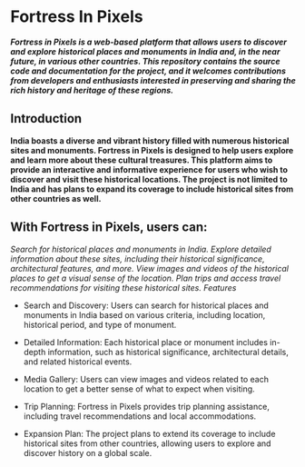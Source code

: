 # Fortress In Pixels #

***Fortress in Pixels is a web-based platform that allows users to discover and explore historical places and monuments in India and, in the near future, in various other countries. This repository contains the source code and documentation for the project, and it welcomes contributions from developers and enthusiasts interested in preserving and sharing the rich history and heritage of these regions.***

## Introduction ##
**India boasts a diverse and vibrant history filled with numerous historical sites and monuments. Fortress in Pixels is designed to help users explore and learn more about these cultural treasures. This platform aims to provide an interactive and informative experience for users who wish to discover and visit these historical locations. The project is not limited to India and has plans to expand its coverage to include historical sites from other countries as well.**

 ## With Fortress in Pixels, users can: 

*Search for historical places and monuments in India.
Explore detailed information about these sites, including their historical significance, architectural features, and more.
View images and videos of the historical places to get a visual sense of the location.
Plan trips and access travel recommendations for visiting these historical sites.
Features*

* Search and Discovery: Users can search for historical places and monuments in India based on various criteria, including location, historical period, and type of monument.

* Detailed Information: Each historical place or monument includes in-depth information, such as historical significance, architectural details, and related historical events.

* Media Gallery: Users can view images and videos related to each location to get a better sense of what to expect when visiting.

* Trip Planning: Fortress in Pixels provides trip planning assistance, including travel recommendations and local accommodations.

* Expansion Plan: The project plans to extend its coverage to include historical sites from other countries, allowing users to explore and discover history on a global scale.
